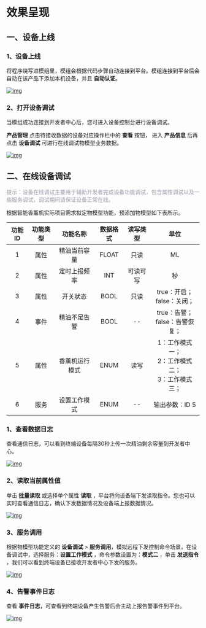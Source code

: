 <!--
 * @Author: mack.zhang@quectel.com mack.zhang@quectel.com
 * @Date: 2024-11-15 15:11:01
 * @LastEditors: mack.zhang@quectel.com mack.zhang@quectel.com
 * @LastEditTime: 2024-11-15 15:22:27
 * @FilePath: \quec-doc-web\docs\zh\DeviceDevelop\DeviceAccessPlan\wifi\QuecOpen\speediness\speediness-quecopen-05.md
 * @Description: 这是默认设置,请设置`customMade`, 打开koroFileHeader查看配置 进行设置: https://github.com/OBKoro1/koro1FileHeader/wiki/%E9%85%8D%E7%BD%AE
-->
# 效果呈现

## **一、设备上线**
### **1、设备上线**

将程序烧写进模组里，模组会根据代码步骤自动连接到平台。模组连接到平台后会自动在该产品下添加本机设备，并且 __自动认证__。

<a data-fancybox title="img" href="/zh/deviceDevelop/develop/speediness/resource/QuecOpen/Speediness-QuecOpen-08.png">![img](/zh/deviceDevelop/develop/speediness/resource/QuecOpen/Speediness-QuecOpen-08.png)</a>

### **2、打开设备调试**
当模组成功连接到开发者中心后，您可进入设备控制台进行设备调试。

__产品管理__ 点击待接收数据的设备对应操作栏中的 __查看__ 按钮， 进入 __产品信息__ 后再点击 __设备调试__ 可进行在线调试物模型业务数据。

<a data-fancybox title="img" href="/zh/deviceDevelop/develop/speediness/resource/QuecOpen/Speediness-QuecOpen-09.png">![img](/zh/deviceDevelop/develop/speediness/resource/QuecOpen/Speediness-QuecOpen-09.png)</a>

## **二、在线设备调试**
 <span style="color:#999AAA">提示：设备在线调试主要用于辅助开发者完成设备功能调试，包含属性调试以及一些服务调试，调试期间请保证设备正常在线。</span>

根据智能香薰机实际项目需求拟定物模型功能，预添加物模型如下表所示。

|功能ID| 功能类型 |   功能名称   | 数据格式 | 读写类型 |                             单位                              |
|:------:| :------: | :----------: | :------: | :------: | :-----------------------------------------------------------: |
|1|   属性   | 精油当前容量 |  FLOAT   |   只读   |                              ML                               |
|2|   属性   | 定时上报频率 |   INT    | 可读可写 |                              秒                               |
|3|   属性   |   开关状态   |   BOOL   |   只读   |                 true：开启；<br>false：关闭；                 |
|4|   事件   | 精油不足告警 |   BOOL   |    --    |              true：告警； <br> false：告警恢复；              |
|5|   属性   | 香薰机运行模式 |   ENUM   |    读写   |            1：工作模式一；<br> 2：工作模式二；<br>3：工作模式三；    |
|6|   服务   | 设置工作模式 |   ENUM   |    --    | 输出参数：ID 5 |

### __1、查看数据日志__

查看通信日志，可以看到终端设备每隔30秒上传一次精油剩余容量到开发者中心。

<a data-fancybox title="img" href="/zh/deviceDevelop/develop/speediness/resource/QuecOpen/Speediness-QuecOpen-10.png">![img](/zh/deviceDevelop/develop/speediness/resource/QuecOpen/Speediness-QuecOpen-10.png)</a>

### __2、读取当前属性值__

单击 __批量读取__ 或选择单个属性 __读取__ ，平台将向设备端下发读取指令。您也可以实时查看通信日志，确认下发数据情况及设备端上报数据情况。

<a data-fancybox title="img" href="/zh/deviceDevelop/develop/speediness/resource/QuecOpen/Speediness-QuecOpen-11.png">![img](/zh/deviceDevelop/develop/speediness/resource/QuecOpen/Speediness-QuecOpen-11.png)</a>

### __3、服务调用__

根据物模型功能定义的 __设备调试__ > __服务调用__，模拟远程下发控制命令场景，在设备调试中，选择服务：__设置工作模式__ ，命令参数设置为：__模式二__ ，单击 __发送指令__ ，我们可以看到终端设备已接收开发者中心下发的服务。

<a data-fancybox title="img" href="/zh/deviceDevelop/develop/speediness/resource/QuecOpen/Speediness-QuecOpen-12.png">![img](/zh/deviceDevelop/develop/speediness/resource/QuecOpen/Speediness-QuecOpen-12.png)</a>

### __4、告警事件日志__

查看 __事件日志__，可查看到终端设备产生告警后会主动上报告警事件到平台。

<a data-fancybox title="img" href="/zh/deviceDevelop/develop/speediness/resource/QuecOpen/Speediness-QuecOpen-13.png">![img](/zh/deviceDevelop/develop/speediness/resource/QuecOpen/Speediness-QuecOpen-13.png)</a>

